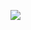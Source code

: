 [![](https://travis-ci.org/axtimwalde/mpicbg.svg?branch=master)](https://travis-ci.org/axtimwalde/mpicbg)

